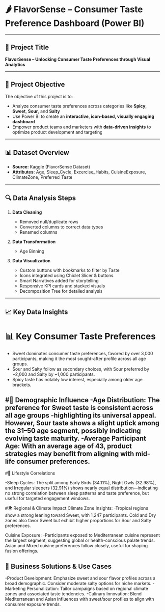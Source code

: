 # 🌶️ FlavorSense – Consumer Taste Preference Dashboard (Power BI)

---

## 🎯 Project Title

**FlavorSense – Unlocking Consumer Taste Preferences through Visual Analytics**

---

## 📝 Project Objective

The objective of this project is to:
- Analyze consumer taste preferences across categories like **Spicy**, **Sweet**, **Sour**, and **Salty**
- Use Power BI to create an **interactive, icon-based, visually engaging dashboard**
- Empower product teams and marketers with **data-driven insights** to optimize product development and targeting

---

## 📊 Dataset Overview

- **Source:** Kaggle (FlavorSense Dataset)
- **Attributes:** Age, Sleep_Cycle, Excercise_Habits, CuisineExposure, ClimateZone, Preferred_Taste

---

## 🔍 Data Analysis Steps

1. **Data Cleaning**
   - Removed null/duplicate rows
   - Converted columns to correct data types
   - Renamed columns 
     
2. **Data Transformation**
   - Age Binning
     
3. **Data Visualization**
   - Custom buttons with bookmarks to filter by Taste
   - Icons integrated using Chiclet Slicer & buttons
   - Smart Narratives added for storytelling
   - Responsive KPI cards and stacked visuals
   - Decomposition Tree for detailed analysis

---

## 📈 Key Data Insights

# 📊 Key Consumer Taste Preferences
 - Sweet dominates consumer taste preferences, favored by over 3,000 participants, making it the most sought-after profile across all age groups.
 - Sour and Salty follow as secondary choices, with Sour preferred by ~2,000 and Salty by ~1,000 participants.
 - Spicy taste has notably low interest, especially among older age brackets.

#👥 Demographic Influence
-Age Distribution: The preference for Sweet taste is consistent across all age groups -highlighting its universal appeal. However, Sour taste shows a slight uptick among the 31–50 age segment, possibly indicating evolving taste maturity.
-Average Participant Age: With an average age of 43, product strategies may benefit from aligning with mid-life consumer preferences.
---

#🌙 Lifestyle Correlations

-Sleep Cycles: The split among Early Birds (34.11%), Night Owls (32.98%), and Irregular sleepers (32.91%) shows nearly equal distribution—indicating no strong correlation between sleep patterns and taste preference, but useful for targeted engagement windows.

#🌍 Regional & Climate Impact
Climate Zone Insights:
-Tropical regions show a strong leaning toward Sweet, with 1,247 participants.
Cold and Dry zones also favor Sweet but exhibit higher proportions for Sour and Salty preferences.

Cuisine Exposure:
-Participants exposed to Mediterranean cuisine represent the largest segment, suggesting global or health-conscious palate trends.
Asian and Mixed cuisine preferences follow closely, useful for shaping fusion offerings.


## 🧠 Business Solutions & Use Cases
-Product Development: Emphasize sweet and sour flavor profiles across a broad demographic. Consider moderate salty options for niche markets.
-Marketing Personalization: Tailor campaigns based on regional climate zones and associated taste tendencies.
-Culinary Innovation: Blend Mediterranean and Asian influences with sweet/sour profiles to align with consumer exposure trends.



